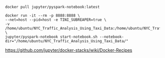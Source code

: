 ```
docker pull jupyter/pyspark-notebook:latest
```

```
docker run -it --rm -p 8888:8888 \
--net=host --pid=host -e TINI_SUBREAPER=true \
-v /home/ubuntu/NYC_Traffic_Analysis_Using_Taxi_Data:/home/ubuntu/NYC_Traffic_Analysis_Using_Taxi_Data \
jupyter/pyspark-notebook start-notebook.sh --notebook-dir="/home/ubuntu/NYC_Traffic_Analysis_Using_Taxi_Data/"
```



https://github.com/jupyter/docker-stacks/wiki/Docker-Recipes
